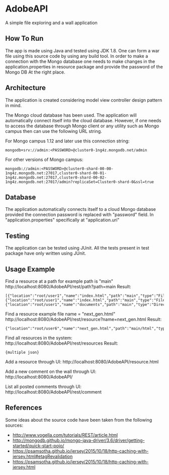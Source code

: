 # AdobeAPI
A simple file exploring and a wall application

## How To Run
The app is made using Java and tested using JDK 1.8. One can form a war file using this source code by using any build tool. In order to make a connection with the Mongo database one needs to make changes in the application.properties in resource package and provide the password of the Mongo DB At the right place.

## Architecture
The application is created considering model view controller design pattern in mind. 

The Mongo cloud database has been used. The application will automatically connect itself into the cloud database. However, if one needs to access the database through Mongo client or any utility such as Mongo campus then can use the following URL string.

For Mongo campus 1.12 and later use this connection string:
```
mongodb+srv://admin:<PASSWORD>@cluster0-1ng4z.mongodb.net/admin
```
For other versions of Mongo campus:
```
mongodb://admin:<PASSWORD>@cluster0-shard-00-00-1ng4z.mongodb.net:27017,cluster0-shard-00-01-1ng4z.mongodb.net:27017,cluster0-shard-00-02-1ng4z.mongodb.net:27017/admin?replicaSet=Cluster0-shard-0&ssl=true
```
## Database
The application automatically connects itself to a cloud Mongo database provided the connection password is replaced with "password" field. In "application.properties" specifically at "application.uri"

## Testing
The application can be tested using JUnit. All the tests present in test package have only written using JUnit.

## Usage Example 
Find a resource at a path for example path is "main"
http://localhost:8080/AdobeAPI/rest/path?path=main
Result:
```
[{"location":"root/user1","name":"index.html","path":"main","type":"File"},{"location":"root/user1","name":"index.html","path":"main","type":"File"},{"location":"root/user1","name":"documents","path":"main","type":"Directory"}]
```
Find a resource example file name = "next_gen.html"
http://localhost:8080/AdobeAPI/rest/resource?name=next_gen.html
Result:
```
{"location":"root/user6","name":"next_gen.html","path":"main/html","type":"File"}
```
Find all resources in the system: 
http://localhost:8080/AdobeAPI/rest/resources
Result:
```
{multiple json}
```

Add a resource through UI:
http://localhost:8080/AdobeAPI/resource.html

Add a new comment on the wall through UI:
http://localhost:8080/AdobeAPI/

List all posted comments through UI: 
http://localhost:8080/AdobeAPI/rest/comment

## References
Some ideas about the source code have been taken from the following sources: 
- http://www.vogella.com/tutorials/REST/article.html
- http://mongodb.github.io/mongo-java-driver/3.6/driver/getting-started/quick-start-pojo/
- https://psamsotha.github.io/jersey/2015/10/18/http-caching-with-jersey.html#etagRevalidation
- https://psamsotha.github.io/jersey/2015/10/18/http-caching-with-jersey.html
